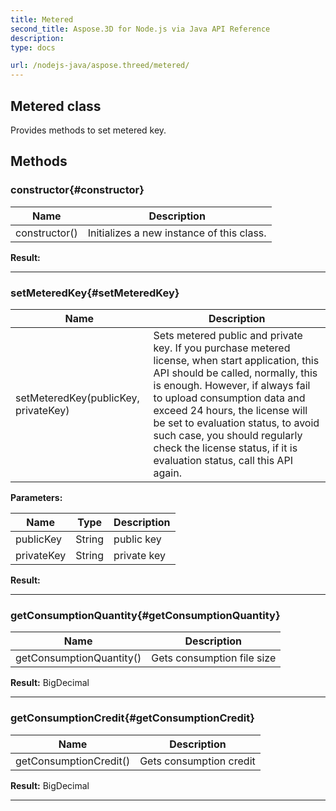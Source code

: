 ```yaml
---
title: Metered 
second_title: Aspose.3D for Node.js via Java API Reference
description: 
type: docs

url: /nodejs-java/aspose.threed/metered/
---
```

## Metered class

  Provides methods to set metered key.


## Methods

### constructor{#constructor}

| Name | Description |
| --- | --- |
| constructor() | Initializes a new instance of this class. | 

 **Result:**



---


### setMeteredKey{#setMeteredKey}

| Name | Description |
| --- | --- |
| setMeteredKey(publicKey, privateKey) | Sets metered public and private key. If you purchase metered license, when start application, this API should be called, normally, this is enough. However, if always fail to upload consumption data and exceed 24 hours, the license will be set to evaluation status, to avoid such case, you should regularly check the license status, if it is evaluation status, call this API again. | 

 **Parameters:**

| Name | Type | Description |
| --- | --- | --- |
| publicKey | String | public key |
| privateKey | String | private key |

 **Result:**



---


### getConsumptionQuantity{#getConsumptionQuantity}

| Name | Description |
| --- | --- |
| getConsumptionQuantity() | Gets consumption file size | 

 **Result:**
BigDecimal


---


### getConsumptionCredit{#getConsumptionCredit}

| Name | Description |
| --- | --- |
| getConsumptionCredit() | Gets consumption credit | 

 **Result:**
BigDecimal


---



